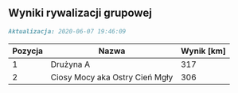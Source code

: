 ## Wyniki rywalizacji grupowej

```markdown
Aktualizacja: 2020-06-07 19:46:09
```

Pozycja | Nazwa | Wynik [km] |
------------ | -------------  | -------------
 1 |Drużyna A | 317 
 2 |Ciosy Mocy aka Ostry Cień Mgły | 306